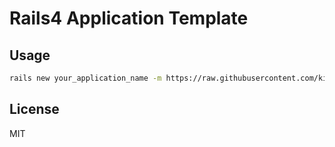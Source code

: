 # Rails4 Application Template

## Usage

```bash
rails new your_application_name -m https://raw.githubusercontent.com/kita20xx/application_template/master/application_template.rb
```

## License

MIT
